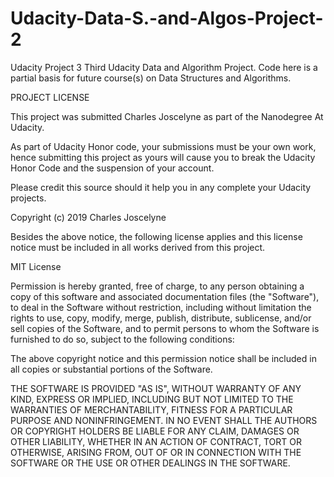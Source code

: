 # Udacity-Data-S.-and-Algos-Project-2

Udacity Project 3 Third Udacity Data and Algorithm Project. Code here is a partial basis for future course(s) on Data Structures and Algorithms.

PROJECT LICENSE

This project was submitted Charles Joscelyne as part of the Nanodegree At Udacity.

As part of Udacity Honor code, your submissions must be your own work, hence submitting this project as yours will cause you to break the Udacity Honor Code and the suspension of your account.

Please credit this source should it help you in any complete your Udacity projects.

Copyright (c) 2019 Charles Joscelyne

Besides the above notice, the following license applies and this license notice must be included in all works derived from this project.

MIT License

Permission is hereby granted, free of charge, to any person obtaining a copy of this software and associated documentation files (the "Software"), to deal in the Software without restriction, including without limitation the rights to use, copy, modify, merge, publish, distribute, sublicense, and/or sell copies of the Software, and to permit persons to whom the Software is furnished to do so, subject to the following conditions:

The above copyright notice and this permission notice shall be included in all copies or substantial portions of the Software.

THE SOFTWARE IS PROVIDED "AS IS", WITHOUT WARRANTY OF ANY KIND, EXPRESS OR IMPLIED, INCLUDING BUT NOT LIMITED TO THE WARRANTIES OF MERCHANTABILITY, FITNESS FOR A PARTICULAR PURPOSE AND NONINFRINGEMENT. IN NO EVENT SHALL THE AUTHORS OR COPYRIGHT HOLDERS BE LIABLE FOR ANY CLAIM, DAMAGES OR OTHER LIABILITY, WHETHER IN AN ACTION OF CONTRACT, TORT OR OTHERWISE, ARISING FROM, OUT OF OR IN CONNECTION WITH THE SOFTWARE OR THE USE OR OTHER DEALINGS IN THE SOFTWARE.

